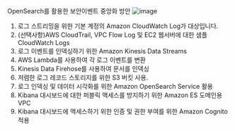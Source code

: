 OpenSearch를 활용한 보안이벤트 중앙화 방안
![image](https://github.com/user-attachments/assets/c9ed4636-a465-4459-b259-18c27fcc3014)
1. 로그 스트리밍을 위한 기본 계정의 Amazon CloudWatch Log가 대상입니다.
2. (선택사항)AWS CloudTrail, VPC Flow Log 및 EC2 웹서버에 대한 샘플 CloudWatch Logs
3. 로그 이벤트를 인덱싱하기 위한 Amazon Kinesis Data Streams
4. AWS Lambda를 사용하여 각 로그 이벤트를 변환
5. Kinesis Data Firehose를 사용하여 문서를 인덱싱
6. 저렴한 로그 레코드 스토리지를 위한 S3 버킷 사용.
7. 로그 인덱싱 및 데이터 시각화를 위한 Amazon OpenSearch Service 활용
8. Kibana 대시보드에 대한 퍼블릭 액세스를 방지하기 위한 Amazon ES 도메인용 VPC
9. Kibana 대시보드에 액세스하기 위한 인증 및 권한 부여를 위한 Amazon Cognito 적용
